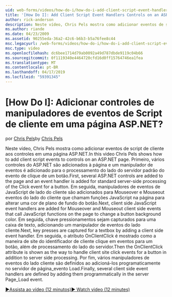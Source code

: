 ```yaml
---
uid: web-forms/videos/how-do-i/how-do-i-add-client-script-event-handlers-controls-on-an-aspnet-page
title: '[How Do I]: Add Client Script Event Handlers Controls on an ASP.NET Page? | Microsoft Docs'
author: rick-anderson
description: Neste vídeo, Chris Pels mostra como adicionar eventos de script de cliente aos controles em uma página ASP.NET. Primeiro, vários controles do ASP.NET são adicionados à página e um e...
ms.author: riande
ms.date: 04/23/2009
ms.assetid: 90255eda-36a2-42c6-b6b3-b5a76fee8c44
msc.legacyurl: /web-forms/videos/how-do-i/how-do-i-add-client-script-event-handlers-controls-on-an-aspnet-page
msc.type: video
ms.openlocfilehash: dc6bee1714d79ab0092a49d787dbde9119c04b66
ms.sourcegitcommit: 0f1119340e4464720cfd16d0ff15764746ea1fea
ms.translationtype: MT
ms.contentlocale: pt-BR
ms.lasthandoff: 04/17/2019
ms.locfileid: "59391345"
---
```

# <a name="how-do-i-add-client-script-event-handlers-controls-on-an-aspnet-page"></a>[How Do I]: Adicionar controles de manipuladores de eventos de Script de cliente em uma página ASP.NET?

<span data-ttu-id="d9045-104">por [Chris Pels](https://twitter.com/chrispels)</span><span class="sxs-lookup"><span data-stu-id="d9045-104">by [Chris Pels](https://twitter.com/chrispels)</span></span>

<span data-ttu-id="d9045-105">Neste vídeo, Chris Pels mostra como adicionar eventos de script de cliente aos controles em uma página ASP.NET.</span><span class="sxs-lookup"><span data-stu-id="d9045-105">In this video Chris Pels shows how to add client script events to controls on an ASP.NET page.</span></span> <span data-ttu-id="d9045-106">Primeiro, vários controles do ASP.NET são adicionados à página e um manipulador de eventos é adicionado para o processamento do lado do servidor padrão do evento de clique de um botão.</span><span class="sxs-lookup"><span data-stu-id="d9045-106">First, several ASP.NET controls are added to the page and an event handler is added for standard server-side processing of the Click event for a button.</span></span> <span data-ttu-id="d9045-107">Em seguida, manipuladores de eventos de JavaScript de lado do cliente são adicionados para Mouseover e Mouseout eventos do lado do cliente que chamam funções JavaScript na página para alterar uma cor de plano de fundo do botão.</span><span class="sxs-lookup"><span data-stu-id="d9045-107">Next, client side JavaScript event handlers are added for Mouseover and Mouseout client side events that call JavaScript functions on the page to change a button background color.</span></span> <span data-ttu-id="d9045-108">Em seguida, chave pressionamentos sejam capturados para uma caixa de texto, adicionando um manipulador de eventos do lado cliente.</span><span class="sxs-lookup"><span data-stu-id="d9045-108">Next, key presses are captured for a textbox by adding a client side event handler.</span></span> <span data-ttu-id="d9045-109">Em seguida, o atributo OnClientClick é mostrado como a maneira de site do identificador de cliente clique em eventos para um botão, além de processamento do lado do servidor.</span><span class="sxs-lookup"><span data-stu-id="d9045-109">Then the OnClientClick attribute is shown as the way to handle client site click events for a button in addition to server side processing.</span></span> <span data-ttu-id="d9045-110">Por fim, vários manipuladores de eventos do lado cliente são definidos ao adicioná-los programaticamente no servidor de página\_evento Load.</span><span class="sxs-lookup"><span data-stu-id="d9045-110">Finally, several client side event handlers are defined by adding them programmatically in the server Page\_Load event.</span></span>

[<span data-ttu-id="d9045-111">&#9654;Assista ao vídeo (12 minutos)</span><span class="sxs-lookup"><span data-stu-id="d9045-111">&#9654; Watch video (12 minutes)</span></span>](https://channel9.msdn.com/Blogs/ASP-NET-Site-Videos/how-do-i-add-client-script-event-handlers-controls-on-an-aspnet-page)
